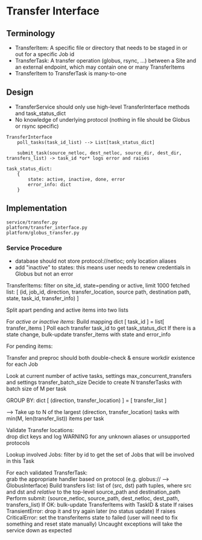 # Transfer Interface

## Terminology
- TransferItem: A specific file or directory that needs to be staged in or out for a specific Job id
- TransferTask:  A transfer operation (globus, rsync, ...) between a Site and an external endpoint, which may contain one or many TransferItems
- TransferItem to TransferTask is many-to-one

## Design 
- TransferService should only use high-level TransferInterface methods and task_status_dict
- No knowledge of underlying protocol (nothing in file should be Globus or rsync specific)

```
TransferInterface
	poll_tasks(task_id_list) --> List[task_status_dict]

	submit_task(source_netloc, dest_netloc, source_dir, dest_dir, transfers_list) -> task_id *or* logs error and raises

task_status_dict:
	{
		state: active, inactive, done, error
		error_info: dict
	}
```

## Implementation

```
service/transfer.py
platform/transfer_interface.py
platform/globus_transfer.py
```

### Service Procedure
- database should not store protocol://netloc; only location aliases
- add "inactive" to states: this means user needs to renew credentials in Globus but not an error

TransferItems: filter on site_id, state=pending or active, limit 1000
	fetched list: [ (id, job_id, direction, transfer_location, source path, destination path, state, task_id, transfer_info) ] 

Split apart pending and active items into two lists

For *active or inactive items*:
	Build mapping dict [ task_id ] = list[ transfer_items ]
	Poll each transfer task_id to get task_status_dict 
	If there is a state change, bulk-update transfer_items with state and error_info 

For pending items:

Transfer and preproc should both double-check & ensure workdir existence for each Job

Look at current number of active tasks, settings max_concurrent_transfers and settings transfer_batch_size
Decide to create N transferTasks with batch size of M per task
 
GROUP BY:
	dict [ (direction, transfer_location) ] = [ transfer_list ]

--> Take up to N of the largest (direction, transfer_location) tasks with min(M, len(transfer_list)) items per task

Validate Transfer locations:  
	drop dict keys and log WARNING for any unknown aliases or unsupported protocols

Lookup involved Jobs:  filter by id to get the set of Jobs that will be involved in this Task

For each validated TransferTask:  
	grab the appropriate handler based on protocol (e.g. globus:// --> GlobusInterface)
	Build transfers list: list of (src, dst) path tuples, where src and dst and *relative* to the top-level source_path and destination_path
	Perform submit:
		(source_netloc, source_path, dest_netloc, dest_path, transfers_list)
		If OK: bulk-update TransferItems with TaskID & state
		If raises TransientError: drop it and try again later (no status update)
		If raises CriticalError: set the transferitems state to failed (user will need to fix something and reset state manually)
		Uncaught exceptions will take the service down as expected
